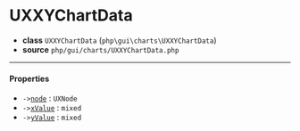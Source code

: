 # UXXYChartData

- **class** `UXXYChartData` (`php\gui\charts\UXXYChartData`)
- **source** `php/gui/charts/UXXYChartData.php`

---

#### Properties

- `->`[`node`](#prop-node) : `UXNode`
- `->`[`xValue`](#prop-xvalue) : `mixed`
- `->`[`yValue`](#prop-yvalue) : `mixed`